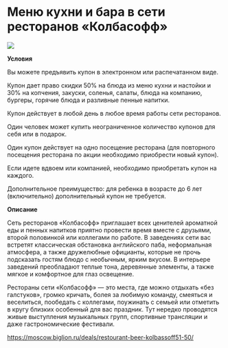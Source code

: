 # Меню кухни и бара в сети ресторанов «Колбасофф»
![](https://st.biglion.ru/c/w/672/h/378/cfs25/deal_offer_photo/57/79/57796a365d671c48984966c01f804b9a.jpg)

**Условия**

Вы можете предъявить купон в электронном или распечатанном виде.

Купон дает право скидки 50% на блюда из меню кухни и настойки и 30% на копчения, закуски, соленья, салаты, блюда на компанию, бургеры, горячие блюда и разливные пенные напитки.

Купон действует в любой день в любое время работы сети ресторанов.

Один человек может купить неограниченное количество купонов для себя или в подарок.

Один купон действует на одно посещение ресторана (для повторного посещения ресторана по акции необходимо приобрести новый купон).

Если идете вдвоем или компанией, необходимо приобретать купон на каждого.

Дополнительное преимущество: для ребенка в возрасте до 6 лет (включительно) дополнительный купон не требуется.

**Описание**

Сеть ресторанов «Колбасофф» приглашает всех ценителей ароматной еды и пенных напитков приятно провести время вместе с друзьями, второй половинкой или коллегами по работе. В заведениях сети вас встретят классическая обстановка английского паба, неформальная атмосфера, а также дружелюбные официанты, которые не прочь подсказать гостям блюдо с необычным, ярким вкусом. В интерьере заведений преобладают теплые тона, деревянные элементы, а также мягкое и комфортное для глаз освещение.

Рестораны сети «Колбасофф» — это места, где можно отдыхать «без галстуков», громко кричать, болея за любимую команду, смеяться и веселиться, пообедать с коллегами, поужинать с семьей или отметить в кругу близких особенный для вас праздник. Тут нередко проводятся живые выступления музыкальных групп, спортивные трансляции и даже гастрономические фестивали.

https://moscow.biglion.ru/deals/restourant-beer-kolbassoff51-50/
